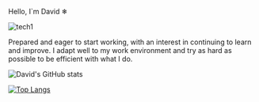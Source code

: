 Hello, I`m David ❄

![tech1](https://user-images.githubusercontent.com/57682619/125846331-49721166-6ca2-4b95-9d08-a6980260ed09.gif)

Prepared and eager to start working, with an interest in continuing to learn and improve. 
I adapt well to my work environment and try as hard as possible to be efficient with what I do.

![David's GitHub stats](https://github-readme-stats.vercel.app/api?username=daviidrf&show_icons=true&theme=tokyonight)

[![Top Langs](https://github-readme-stats.vercel.app/api/top-langs/?username=daviidrf&layout=compact&langs_count=5&theme=tokyonight)](https://github.com/daviidrf/github-readme-stats)

